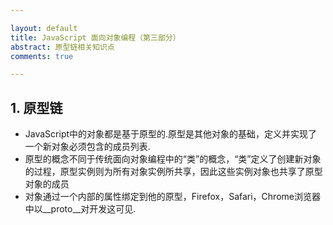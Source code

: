 ```yaml
---

layout: default
title: JavaScript 面向对象编程（第三部分）
abstract: 原型链相关知识点
comments: true

---
```


## 1. 原型链

- JavaScript中的对象都是基于原型的.原型是其他对象的基础，定义并实现了一个新对象必须包含的成员列表.
- 原型的概念不同于传统面向对象编程中的“类”的概念，“类”定义了创建新对象的过程，原型实例则为所有对象实例所共享，因此这些实例对象也共享了原型对象的成员
- 对象通过一个内部的属性绑定到他的原型，Firefox，Safari，Chrome浏览器中以\_\_proto\_\_对开发这可见. 


